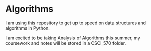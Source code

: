 # Algorithms

I am using this repository to get up to speed on data structures and algorithms in Python. 

I am excited to be taking Analysis of Algorithms this summer, my coursework and notes will be stored in a CSCI_570 folder.
